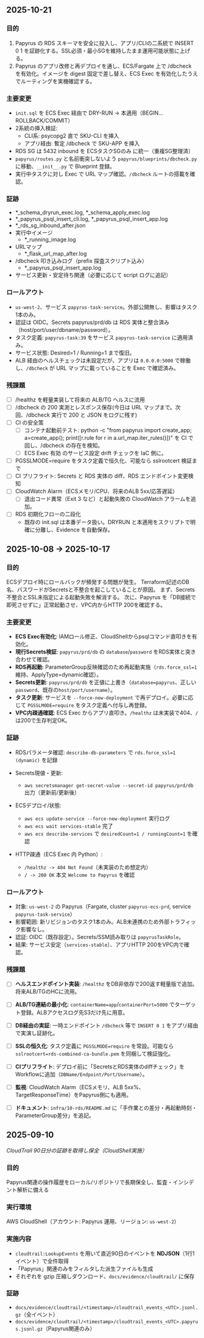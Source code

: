 ## 2025-10-21

### 目的

1. Papyrus の RDS スキーマを安全に投入し、アプリ/CLIの二系統で INSERT 0 1 を証跡化する。SSL必須・最小SGを維持したまま運用可能状態に上げる。
2. Papyrus のアプリ改修と再デプロイを通し、ECS/Fargate 上で /dbcheck を有効化。イメージを digest 固定で差し替え、ECS Exec を有効化したうえでルーティングを実機確認する。

### 主要変更

- `init.sql` を ECS Exec 経由で DRY-RUN → 本適用（BEGIN…ROLLBACK/COMMIT）
- 2系統の挿入検証:
  - CLI系: psycopg2 直で SKU-CLI を挿入
  - アプリ経由: 暫定 /dbcheck で SKU-APP を挿入
- RDS SG は 5432 inbound を ECSタスクSGのみ に統一（重複SG整理済）
- `papyrus/routes.py` と名前衝突しないよう `papyrus/blueprints/dbcheck.py` に移動、`__init__.py` で Blueprint 登録。
- 実行中タスクに対し Exec で URL マップ確認。`/dbcheck` ルートの搭載を確認。

### 証跡

- *_schema_dryrun_exec.log, *_schema_apply_exec.log
- *_papyrus_psql_insert_cli.log, *_papyrus_psql_insert_app.log
- *_rds_sg_inbound_after.json
- 実行中イメージ
  - *_running_image.log
- URLマップ
  - *_flask_url_map_after.log
- /dbcheck 叩き込みログ（prefix 探査スクリプト込み）
  - *_papyrus_psql_insert_app.log
- サービス更新・安定待ち関連（必要に応じて script ログに追記）

### ロールアウト

- `us-west-2`、サービス `papyrus-task-service`。外部公開無し、影響はタスク1本のみ。
- 認証は OIDC。Secrets papyrus/prd/db は RDS 実体と整合済み（host/port/user/dbname/password）。
- タスク定義: `papyrus-task:39` をサービス `papyrus-task-service` に適用済み。
- サービス状態: Desired=1 / Running=1 まで復旧。
- ALB 経由のヘルスチェックは未設定だが、アプリは `0.0.0.0:5000` で稼働し、`/dbcheck` が URL マップに載っていることを Exec で確認済み。

### 残課題

- [ ] /healthz を軽量実装して将来の ALB/TG ヘルスに流用
- [ ] /dbcheck の 200 実測とレスポンス保存(今日は URL マップまで。次回、/dbcheck 実行で 200 と JSON をログに残す)
- [ ] CI の安全策
  - [ ] コンテナ起動前テスト: python -c "from papyrus import create_app; a=create_app(); print([r.rule for r in a.url_map.iter_rules()])" を CI で回し、/dbcheck の存在を検知。
  - [ ] ECS Exec 有効 のサービス設定 drift チェックを IaC 側に。
- [ ] PGSSLMODE=require をタスク定義で恒久化、可能なら sslrootcert 検証まで
- [ ] CI プリフライト: Secrets と RDS 実体の diff、RDS エンドポイント変更検知
- [ ] CloudWatch Alarm（ECSメモリ/CPU、将来のALB 5xx/応答遅延）
  - [ ] 退出コード異常（Exit 3 など）と起動失敗の CloudWatch アラームを追加。
- [ ] RDS 初期化フローの二段化
  - 既存の init.sql は本番データ扱い。DRYRUN と本適用をスクリプトで明確に分離し、Evidence を自動保存。


## 2025-10-08 → 2025-10-17

### 目的

ECSデプロイ時にロールバックが頻発する問題が発生。
Terraform記述のDB名、パスワードがSecretsと不整合を起こしていることが原因。
まず、Secrets不整合とSSL未指定による起動失敗を解消する。
次に、Papyrus を「DB接続で即死させずに」正常起動させ、VPC内からHTTP 200を確認する。

### 主要変更

* **ECS Exec有効化**: IAMロール修正、CloudShellからpsqlコマンド直叩きを有効化。
* **現行Secrets検証**: `papyrus/prd/db` の `database`/`password` をRDS実体と突き合わせて確認。
* **RDS再起動**: ParameterGroup反映確認のため再起動実施（`rds.force_ssl=1` 維持、ApplyType=dynamic確認）。
* **Secrets更新**: `papyrus/prd/db` を正値に上書き（`database=papyrus`、正しい`password`、既存の`host/port/username`）。
* **タスク更新**: サービスを `--force-new-deployment` で再デプロイ。必要に応じて `PGSSLMODE=require` をタスク定義へ付与し再登録。
* **VPC内疎通確認**: ECS Exec からアプリ直叩き。`/healthz` は未実装で404、`/` は200で生存判定OK。

### 証跡

* RDSパラメータ確認: `describe-db-parameters` で `rds.force_ssl=1 (dynamic)` を記録
* Secrets現値・更新:
  * `aws secretsmanager get-secret-value --secret-id papyrus/prd/db` 出力（更新前/更新後）

* ECSデプロイ/状態:
  * `aws ecs update-service --force-new-deployment` 実行ログ
  * `aws ecs wait services-stable` 完了
  * `aws ecs describe-services` で `desiredCount=1 / runningCount=1` を確認

* HTTP疎通（ECS Exec 内 Python）:
  * `/healthz -> 404 Not Found`（未実装のため想定内）
  * `/ -> 200 OK` 本文 `Welcome to Papyrus` を確認

### ロールアウト

* 対象: `us-west-2` の Papyrus（Fargate, cluster `papyrus-ecs-prd`, service `papyrus-task-service`）
* 影響範囲: 新リビジョンのタスク1本のみ。ALB未連携のため外部トラフィック影響なし。
* 認証: OIDC（既存設定）。Secrets/SSM読み取りは `papyrusTaskRole`。
* 結果: サービス安定（`services-stable`）、アプリHTTP 200をVPC内で確認。

### 残課題

- [ ] **ヘルスエンドポイント実装**: `/healthz` をDB非依存で200返す軽量版で追加。将来ALB/TGのHCに流用。
- [ ] **ALB/TG連結の最小化**: `containerName=app`/`containerPort=5000` でターゲット登録。ALBアクセスログ先S3だけ先に用意。
- [ ] **DB経由の実証**: 一時エンドポイント `/dbcheck` 等で `INSERT 0 1` をアプリ経由で実演し証跡化。
- [ ] **SSLの恒久化**: タスク定義に `PGSSLMODE=require` を常設。可能なら `sslrootcert=rds-combined-ca-bundle.pem` を同梱して検証強化。
- [ ] **CIプリフライト**: デプロイ前に「SecretsとRDS実体のdiffチェック」をWorkflowに追加（`DBName/Endpoint/Port/Username`）。
- [ ] **監視**: CloudWatch Alarm（ECSメモリ、ALB 5xx%、TargetResponseTime）をPapyrus側にも適用。
- [ ] **ドキュメント**: `infra/10-rds/README.md` に「手作業との差分・再起動時刻・ParameterGroup差分」を追記。



## 2025-09-10

*CloudTrail 90日分の証跡を取得し保全（CloudShell実施）*

### 目的

Papyrus関連の操作履歴をローカル/リポジトリで長期保全し、監査・インシデント解析に備える

### 実行環境

AWS CloudShell（アカウント: Papyrus 運用、リージョン: `us-west-2`）

### 実施内容

* `cloudtrail:LookupEvents` を用いて直近90日のイベントを **NDJSON**（1行1イベント）で全件取得
* 「Papyrus」関連のみをフィルタした派生ファイルも生成
* それぞれを gzip 圧縮しダウンロード、`docs/evidence/cloudtrail/` に保存

### 証跡

* `docs/evidence/cloudtrail/<timestamp>/cloudtrail_events_<UTC>.jsonl.gz`（全イベント）
* `docs/evidence/cloudtrail/<timestamp>/cloudtrail_events_<UTC>.papyrus.jsonl.gz`（Papyrus関連のみ）
